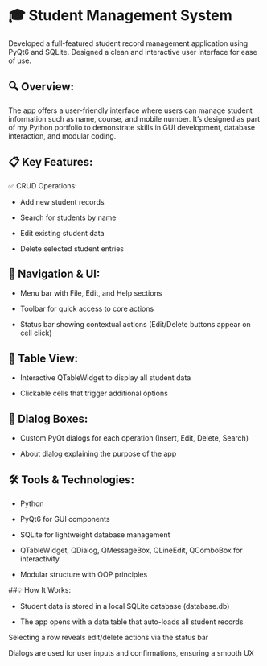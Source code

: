 # 🎓 Student Management System
Developed a full-featured student record management application using PyQt6 and SQLite.
Designed a clean and interactive user interface for ease of use.



## 🔍 Overview:
The app offers a user-friendly interface where users can manage student information such as name, course, and mobile number. It’s designed as part of my Python portfolio to demonstrate skills in GUI development, database interaction, and modular coding.

## 📋 Key Features:
✅ CRUD Operations:

- Add new student records

- Search for students by name

- Edit existing student data

- Delete selected student entries

## 🧭 Navigation & UI:

- Menu bar with File, Edit, and Help sections

- Toolbar for quick access to core actions

- Status bar showing contextual actions (Edit/Delete buttons appear on cell click)

## 📐 Table View:

- Interactive QTableWidget to display all student data

- Clickable cells that trigger additional options

## 🧠 Dialog Boxes:

- Custom PyQt dialogs for each operation (Insert, Edit, Delete, Search)

- About dialog explaining the purpose of the app

## 🛠️ Tools & Technologies:
- Python

- PyQt6 for GUI components

- SQLite for lightweight database management

- QTableWidget, QDialog, QMessageBox, QLineEdit, QComboBox for interactivity

- Modular structure with OOP principles

##💡 How It Works:
- Student data is stored in a local SQLite database (database.db)

- The app opens with a data table that auto-loads all student records

Selecting a row reveals edit/delete actions via the status bar

Dialogs are used for user inputs and confirmations, ensuring a smooth UX

